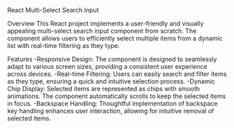 
React Multi-Select Search Input

Overview
This React project implements a user-friendly and visually appealing multi-select search input component from scratch. The component allows users to efficiently select multiple items from a dynamic list with real-time filtering as they type.

Features
-Responsive Design: The component is designed to seamlessly adapt to various screen sizes, providing a consistent user experience across devices.
-Real-time Filtering: Users can easily search and filter items as they type, ensuring a quick and intuitive selection process.
-Dynamic Chip Display: Selected items are represented as chips with smooth animations. The component automatically scrolls to keep the selected items in focus.
-Backspace Handling: Thoughtful implementation of backspace key handling enhances user interaction, allowing for intuitive removal of selected items.